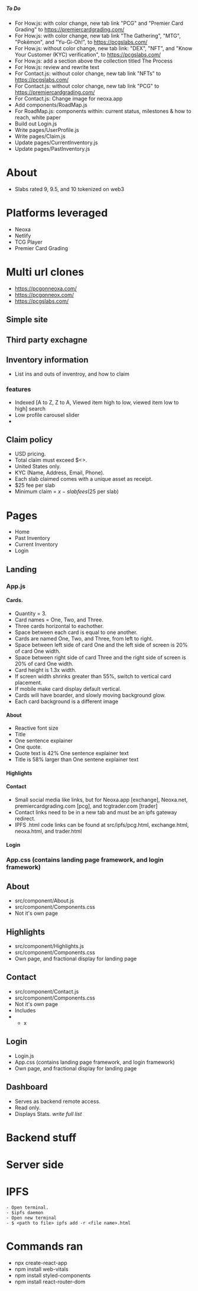 ##### To Do
- For How.js: with color change, new tab link "PCG" and "Premier Card Grading" to https://premiercardgrading.com/
- For How.js: with color change, new tab link "The Gathering", "MTG", "Pokémon", and "Yu-Gi-Oh!", to https://pcgslabs.com/
- For How.js: without color change, new tab link: "DEX", "NFT", and "Know Your Customer (KYC) verification", to https://pcgslabs.com/
- For How.js: add a section above the collection titled The Process
- For How.js: review and rewrite text
- For Contact.js: without color change, new tab link "NFTs" to https://pcgslabs.com/
- For Contact.js: without color change, new tab link "PCG" to https://premiercardgrading.com/
- For Contact.js: Change image for neoxa.app
- Add components/RoadMap.js
- For RoadMap.js: components within: current status, milestones & how to reach, white paper
- Build out Login.js
- Write pages/UserProfile.js
- Write pages/Claim.js
- Update pages/CurrentInventory.js
- Update pages/PastInventory.js

# About

- Slabs rated 9, 9.5, and 10 tokenized on web3

# Platforms leveraged

- Neoxa
- Netlify
- TCG Player
- Premier Card Grading

# Multi url clones

- https://pcgonneoxa.com/
- https://pcgonneox.com/
- https://pcgslabs.com/

## Simple site

## Third party exchagne

## Inventory information

- List ins and outs of inventroy, and how to claim

### features

- Indexed [A to Z, Z to A, Viewed item high to low, viewed item low to high] search
- Low profile carousel slider
-

## Claim policy

- USD pricing.
- Total claim must exceed $<>.
- United States only.
- KYC (Name, Address, Email, Phone).
- Each slab claimed comes with a unique asset as receipt.
- $25 fee per slab
- Minimum claim = $x - slab fees ($25 per slab)

# Pages

- Home
- Past Inventory
- Current Inventory
- Login

## Landing

### App.js

#### Cards.

- Quantity = 3.
- Card names = One, Two, and Three.
- Three cards horizontal to eachother.
- Space between each card is equal to one another.
- Cards are named One, Two, and Three, from left to right.
- Space between left side of card One and the left side of screen is 20% of card One width.
- Space between right side of card Three and the right side of screen is 20% of card One width.
- Card height is 1.3x width.
- If screen width shrinks greater than 55%, switch to vertical card placement.
- If mobile make card display default vertical.
- Cards will have boarder, and slowly moving background glow.
- Each card background is a different image

#### About

- Reactive font size
- Title
- One sentence explainer
- One quote.
- Quote text is 42% One sentence explainer text
- Title is 58% larger than One sentene explainer text

#### Highlights

#### Contact

- Small social media like links, but for Neoxa.app [exchange], Neoxa.net, premiercardgrading.com [pcg], and tcgtrader.com [trader]
- Contact links need to be in a new tab and must be an ipfs gateway redirect.
- IPFS .html code links can be found at src/ipfs/pcg.html, exchange.html, neoxa.html, and trader.html

#### Login

### App.css (contains landing page framework, and login framework)

## About

- src/component/About.js
- src/component/Components.css
- Not it's own page

## Highlights

- src/component/Highlights.js
- src/component/Components.css
- Own page, and fractional display for landing page

## Contact

- src/component/Contact.js
- src/component/Components.css
- Not it's own page
- Includes
- - x

## Login

- Login.js
- App.css (contains landing page framework, and login framework)
- Own page, and fractional display for landing page

## Dashboard

- Serves as backend remote access.
- Read only.
- Displays Stats. _write full list_

# Backend stuff

# Server side

# IPFS

    - Open terminal.
    - $ipfs daemon
    - Open new terminal
    - $ <path to file> ipfs add -r <file name>.html

# Commands ran

- npx create-react-app <name>
- npm install web-vitals
- npm install styled-components
- npm install react-router-dom
